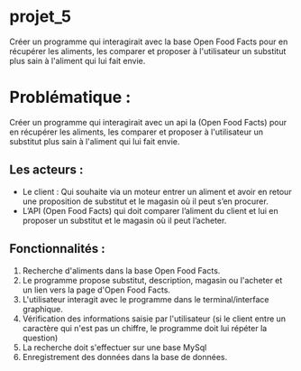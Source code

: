 # projet_5
Créer un programme qui interagirait avec la base Open Food Facts pour en récupérer les aliments, les comparer et proposer à l'utilisateur un substitut plus sain à l'aliment qui lui fait envie.

# Problématique : 
Créer un programme qui interagirait avec un api  la  (Open Food Facts) pour en récupérer les aliments, les comparer et proposer à l'utilisateur un substitut plus sain à l'aliment qui lui fait envie.

## Les acteurs :
* Le client :
Qui souhaite via un moteur entrer un aliment et avoir en retour une proposition de substitut et le magasin où il peut s’en procurer.
* L’API (Open Food Facts) qui doit comparer l’aliment du client et lui en proposer un substitut et le magasin où il peut l’acheter. 
## Fonctionnalités : 
1. Recherche d'aliments dans la base Open Food Facts.
2. Le programme propose substitut, description, magasin ou l'acheter et un lien vers la page d'Open Food Facts.
3. L'utilisateur interagit avec le programme dans le terminal/interface graphique.
4. Vérification des informations saisie par l'utilisateur (si le client entre un caractère qui n'est pas un chiffre, le programme doit lui répéter la question)
5. La recherche doit s'effectuer sur une base MySql
6. Enregistrement des données dans la base de données.

